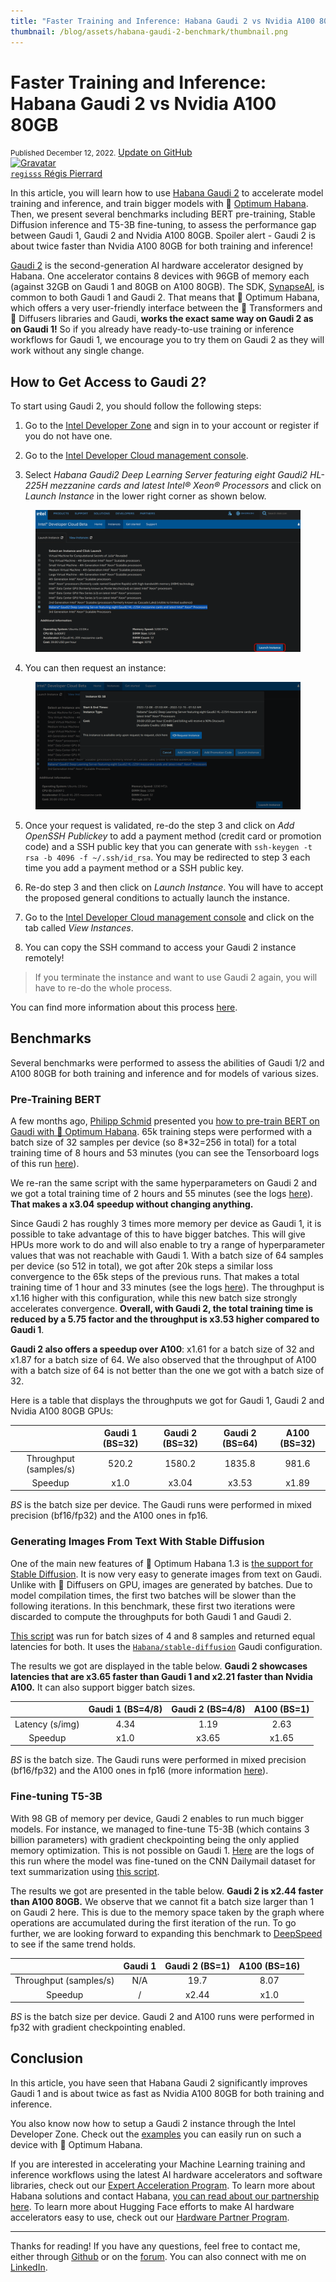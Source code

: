 ```yaml
---
title: "Faster Training and Inference: Habana Gaudi 2 vs Nvidia A100 80GB"
thumbnail: /blog/assets/habana-gaudi-2-benchmark/thumbnail.png
---
```


# Faster Training and Inference: Habana Gaudi 2 vs Nvidia A100 80GB

<div class="blog-metadata">
    <small>Published December 12, 2022.</small>
    <a target="_blank" class="btn no-underline text-sm mb-5 font-sans" href="https://github.com/huggingface/blog/blob/main/habana-gaudi-2-benchmark.md">
        Update on GitHub
    </a>
</div>

<div class="author-card">
    <a href="/regisss">
        <img class="avatar avatar-user" src="https://aeiljuispo.cloudimg.io/v7/https://s3.amazonaws.com/moonup/production/uploads/1644920200150-620b7c408f5871b8a1a168a7.jpeg?w=200&h=200&f=face" title="Gravatar">
        <div class="bfc">
            <code>regisss</code>
            <span class="fullname">Régis Pierrard</span>
        </div>
    </a>
</div>

In this article, you will learn how to use [Habana Gaudi 2](https://habana.ai/training/gaudi2/) to accelerate model training and inference, and train bigger models with 🤗 [Optimum Habana](https://huggingface.co/docs/optimum/habana/index). Then, we present several benchmarks including BERT pre-training, Stable Diffusion inference and T5-3B fine-tuning, to assess the performance gap between Gaudi 1, Gaudi 2 and Nvidia A100 80GB. Spoiler alert - Gaudi 2 is about twice faster than Nvidia A100 80GB for both training and inference!

[Gaudi 2](https://habana.ai/training/gaudi2/) is the second-generation AI hardware accelerator designed by Habana. One accelerator contains 8 devices with 96GB of memory each (against 32GB on Gaudi 1 and 80GB on A100 80GB). The SDK, [SynapseAI](https://developer.habana.ai/), is common to both Gaudi 1 and Gaudi 2.
That means that 🤗 Optimum Habana, which offers a very user-friendly interface between the 🤗 Transformers and 🤗 Diffusers libraries and Gaudi, **works the exact same way on Gaudi 2 as on Gaudi 1!**
So if you already have ready-to-use training or inference workflows for Gaudi 1, we encourage you to try them on Gaudi 2 as they will work without any single change.


## How to Get Access to Gaudi 2?

To start using Gaudi 2, you should follow the following steps:

1. Go to the [Intel Developer Zone](https://www.intel.com/content/www/us/en/my-intel/developer-sign-in.htm) and sign in to your account or register if you do not have one.

2. Go to the [Intel Developer Cloud management console](https://scheduler.cloud.intel.com/#/systems).

3. Select *Habana Gaudi2 Deep Learning Server featuring eight Gaudi2 HL-225H mezzanine cards and latest Intel® Xeon® Processors* and click on *Launch Instance* in the lower right corner as shown below.
<figure class="image table text-center m-0 w-full">
  <img src="assets/habana-gaudi-2-benchmark/launch_instance.png" alt="Cloud Architecture"/>
</figure>

4. You can then request an instance:
<figure class="image table text-center m-0 w-full">
  <img src="assets/habana-gaudi-2-benchmark/request_instance.png" alt="Cloud Architecture"/>
</figure>

5. Once your request is validated, re-do the step 3 and click on *Add OpenSSH Publickey* to add a payment method (credit card or promotion code) and a SSH public key that you can generate with `ssh-keygen -t rsa -b 4096 -f ~/.ssh/id_rsa`. You may be redirected to step 3 each time you add a payment method or a SSH public key.

6. Re-do step 3 and then click on *Launch Instance*. You will have to accept the proposed general conditions to actually launch the instance.

7. Go to the [Intel Developer Cloud management console](https://scheduler.cloud.intel.com/#/systems) and click on the tab called *View Instances*.

8. You can copy the SSH command to access your Gaudi 2 instance remotely!

> If you terminate the instance and want to use Gaudi 2 again, you will have to re-do the whole process.

You can find more information about this process [here](https://scheduler.cloud.intel.com/public/Intel_Developer_Cloud_Getting_Started.html).


## Benchmarks

Several benchmarks were performed to assess the abilities of Gaudi 1/2 and A100 80GB for both training and inference and for models of various sizes.


### Pre-Training BERT

A few months ago, [Philipp Schmid](https://huggingface.co/philschmid) presented you [how to pre-train BERT on Gaudi with 🤗 Optimum Habana](https://huggingface.co/blog/pretraining-bert). 65k training steps were performed with a batch size of 32 samples per device (so 8*32=256 in total) for a total training time of 8 hours and 53 minutes (you can see the Tensorboard logs of this run [here](https://huggingface.co/philschmid/bert-base-uncased-2022-habana-test-6/tensorboard?scroll=1#scalars)).

We re-ran the same script with the same hyperparameters on Gaudi 2 and we got a total training time of 2 hours and 55 minutes (see the logs [here](https://huggingface.co/regisss/bert-pretraining-gaudi-2-batch-size-32/tensorboard?scroll=1#scalars)). **That makes a x3.04 speedup without changing anything.**

Since Gaudi 2 has roughly 3 times more memory per device as Gaudi 1, it is possible to take advantage of this to have bigger batches. This will give HPUs more work to do and will also enable to try a range of hyperparameter values that was not reachable with Gaudi 1. With a batch size of 64 samples per device (so 512 in total), we got after 20k steps a similar loss convergence to the 65k steps of the previous runs. That makes a total training time of 1 hour and 33 minutes (see the logs [here](https://huggingface.co/regisss/bert-pretraining-gaudi-2-batch-size-64/tensorboard?scroll=1#scalars)). The throughput is x1.16 higher with this configuration, while this new batch size strongly accelerates convergence.
**Overall, with Gaudi 2, the total training time is reduced by a 5.75 factor and the throughput is x3.53 higher compared to Gaudi 1**.

**Gaudi 2 also offers a speedup over A100**: x1.61 for a batch size of 32 and x1.87 for a batch size of 64. We also observed that the throughput of A100 with a batch size of 64 is not better than the one we got with a batch size of 32.

Here is a table that displays the throughputs we got for Gaudi 1, Gaudi 2 and Nvidia A100 80GB GPUs:

<center>

|   | Gaudi 1 (BS=32) | Gaudi 2 (BS=32) | Gaudi 2 (BS=64) | A100 (BS=32) |
|:-:|:---------------:|:---------------:|:---------------:|:------------:|
| Throughput (samples/s) | 520.2 | 1580.2 | 1835.8 | 981.6 |
| Speedup | x1.0 | x3.04 | x3.53 | x1.89 |

</center>

*BS* is the batch size per device. The Gaudi runs were performed in mixed precision (bf16/fp32) and the A100 ones in fp16.


### Generating Images From Text With Stable Diffusion

One of the main new features of 🤗 Optimum Habana 1.3 is [the support for Stable Diffusion](https://huggingface.co/docs/optimum/habana/usage_guides/stable_diffusion). It is now very easy to generate images from text on Gaudi. Unlike with 🤗 Diffusers on GPU, images are generated by batches. Due to model compilation times, the first two batches will be slower than the following iterations. In this benchmark, these first two iterations were discarded to compute the throughputs for both Gaudi 1 and Gaudi 2.

[This script](https://github.com/huggingface/optimum-habana/tree/main/examples/stable-diffusion) was run for batch sizes of 4 and 8 samples and returned equal latencies for both. It uses the [`Habana/stable-diffusion`](https://huggingface.co/Habana/stable-diffusion) Gaudi configuration.

The results we got are displayed in the table below.
**Gaudi 2 showcases latencies that are x3.65 faster than Gaudi 1 and x2.21 faster than Nvidia A100.** It can also support bigger batch sizes.

<center>

|   | Gaudi 1 (BS=4/8) | Gaudi 2 (BS=4/8) | A100 (BS=1) |
|:-:|:----------------:|:----------------:|:-----------:|
| Latency (s/img) | 4.34 | 1.19 | 2.63 |
| Speedup | x1.0 | x3.65 | x1.65 |

</center>

*BS* is the batch size.
The Gaudi runs were performed in mixed precision (bf16/fp32) and the A100 ones in fp16 (more information [here](https://huggingface.co/docs/diffusers/optimization/fp16)).


### Fine-tuning T5-3B

With 98 GB of memory per device, Gaudi 2 enables to run much bigger models. For instance, we managed to fine-tune T5-3B (which contains 3 billion parameters) with gradient checkpointing being the only applied memory optimization. This is not possible on Gaudi 1.
[Here](https://huggingface.co/regisss/t5-3b-summarization-gaudi-2/tensorboard?scroll=1#scalars) are the logs of this run where the model was fine-tuned on the CNN Dailymail dataset for text summarization using [this script](https://github.com/huggingface/optimum-habana/tree/main/examples/summarization).

The results we got are presented in the table below. **Gaudi 2 is x2.44 faster than A100 80GB.** We observe that we cannot fit a batch size larger than 1 on Gaudi 2 here. This is due to the memory space taken by the graph where operations are accumulated during the first iteration of the run. To go further, we are looking forward to expanding this benchmark to [DeepSpeed](https://www.deepspeed.ai/) to see if the same trend holds.

<center>

|   | Gaudi 1 | Gaudi 2 (BS=1) | A100 (BS=16) |
|:-:|:-------:|:--------------:|:------------:|
| Throughput (samples/s) | N/A | 19.7 | 8.07 |
| Speedup | / | x2.44 | x1.0 |

</center>

*BS* is the batch size per device. Gaudi 2 and A100 runs were performed in fp32 with gradient checkpointing enabled.


## Conclusion

In this article, you have seen that Habana Gaudi 2 significantly improves Gaudi 1 and is about twice as fast as Nvidia A100 80GB for both training and inference.

You also know now how to setup a Gaudi 2 instance through the Intel Developer Zone. Check out the [examples](https://github.com/huggingface/optimum-habana/tree/main/examples) you can easily run on such a device with 🤗 Optimum Habana.

If you are interested in accelerating your Machine Learning training and inference workflows using the latest AI hardware accelerators and software libraries, check out our [Expert Acceleration Program](https://huggingface.co/support). To learn more about Habana solutions and contact Habana, [you can read about our partnership here](https://huggingface.co/hardware/habana). To learn more about Hugging Face efforts to make AI hardware accelerators easy to use, check out our [Hardware Partner Program](https://huggingface.co/hardware).

---

Thanks for reading! If you have any questions, feel free to contact me, either through [Github](https://github.com/huggingface/optimum-habana) or on the [forum](https://discuss.huggingface.co/c/optimum/59). You can also connect with me on [LinkedIn](https://www.linkedin.com/in/regispierrard/).
